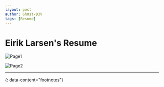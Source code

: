 ```yaml
---
layout: post
author: Gh0st-D3V
tags: [Resume]
---
```


# Eirik Larsen's Resume




![Page1](/images/Resume1_1.jpg)

![Page2](/images/Resume2_2.jpg)

---
{: data-content="footnotes"}
